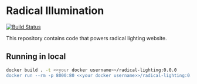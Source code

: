 # Radical Illumination

[![Build Status](https://travis-ci.org/radical-illumination/radical-illumination.svg?branch=master)](https://travis-ci.org/radical-illumination/radical-illumination)

This repository contains code that powers radical lighting website.

## Running in local

```bash
docker build . -t <<your docker username>>/radical-lighting:0.0.0
docker run --rm -p 8000:80 <<your docker username>>/radical-lighting:0.0.0
```